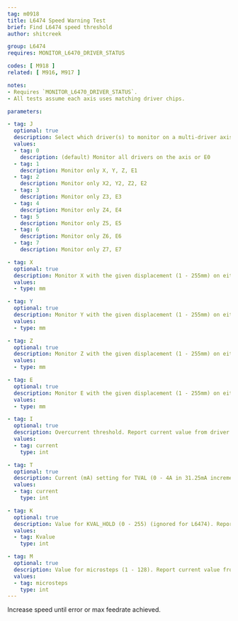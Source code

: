 ```yaml
---
tag: m0918
title: L6474 Speed Warning Test
brief: Find L6474 speed threshold
author: shitcreek

group: L6474
requires: MONITOR_L6470_DRIVER_STATUS

codes: [ M918 ]
related: [ M916, M917 ]

notes:
- Requires `MONITOR_L6470_DRIVER_STATUS`.
- All tests assume each axis uses matching driver chips.

parameters:

- tag: J
  optional: true
  description: Select which driver(s) to monitor on a multi-driver axis.
  values:
  - tag: 0
    description: (default) Monitor all drivers on the axis or E0
  - tag: 1
    description: Monitor only X, Y, Z, E1
  - tag: 2
    description: Monitor only X2, Y2, Z2, E2
  - tag: 3
    description: Monitor only Z3, E3
  - tag: 4
    description: Monitor only Z4, E4
  - tag: 5
    description: Monitor only Z5, E5
  - tag: 6
    description: Monitor only Z6, E6
  - tag: 7
    description: Monitor only Z7, E7

- tag: X
  optional: true
  description: Monitor X with the given displacement (1 - 255mm) on either side of the current position.
  values:
  - type: mm

- tag: Y
  optional: true
  description: Monitor Y with the given displacement (1 - 255mm) on either side of the current position.
  values:
  - type: mm

- tag: Z
  optional: true
  description: Monitor Z with the given displacement (1 - 255mm) on either side of the current position.
  values:
  - type: mm

- tag: E
  optional: true
  description: Monitor E with the given displacement (1 - 255mm) on either side of the current position.
  values:
  - type: mm

- tag: I
  optional: true
  description: Overcurrent threshold. Report current value from driver if not specified.
  values:
  - tag: current
    type: int

- tag: T
  optional: true
  description: Current (mA) setting for TVAL (0 - 4A in 31.25mA increments, rounds down) - L6474 only. Report current value from driver if not specified.
  values:
  - tag: current
    type: int

- tag: K
  optional: true
  description: Value for KVAL_HOLD (0 - 255) (ignored for L6474). Report current value from driver if not specified.
  values:
  - tag: Kvalue
    type: int

- tag: M
  optional: true
  description: Value for microsteps (1 - 128). Report current value from driver if not specified.
  values:
  - tag: microsteps
    type: int
---
```


Increase speed until error or max feedrate achieved.
